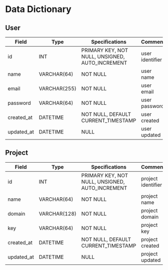 # Data Dictionary

## User

| Field      | Type         | Specifications                                  | Comment         |
| ---------- | ------------ | ----------------------------------------------- | --------------- |
| id         | INT          | PRIMARY KEY, NOT NULL, UNSIGNED, AUTO_INCREMENT | user identifier |
| name       | VARCHAR(64)  | NOT NULL                                        | user name       |
| email      | VARCHAR(255) | NOT NULL                                        | user email      |
| password   | VARCHAR(64)  | NOT NULL                                        | user password   |
| created_at | DATETIME     | NOT NULL, DEFAULT CURRENT_TIMESTAMP             | user created    |
| updated_at | DATETIME     | NULL                                            | user updated    |

## Project

| Field      | Type         | Specifications                                  | Comment            |
| ---------- | ------------ | ----------------------------------------------- | ------------------ |
| id         | INT          | PRIMARY KEY, NOT NULL, UNSIGNED, AUTO_INCREMENT | project identifier |
| name       | VARCHAR(64)  | NOT NULL                                        | project name       |
| domain     | VARCHAR(128) | NOT NULL                                        | project domain     |
| key        | VARCHAR(64)  | NOT NULL                                        | project key        |
| created_at | DATETIME     | NOT NULL, DEFAULT CURRENT_TIMESTAMP             | project created    |
| updated_at | DATETIME     | NULL                                            | project updated    |
